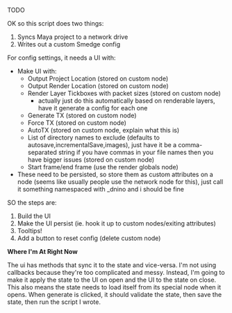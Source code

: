 TODO

OK so this script does two things:

1. Syncs Maya project to a network drive
2. Writes out a custom Smedge config

For config settings, it needs a UI with:

- Make UI with:
  - Output Project Location (stored on custom node)
  - Output Render Location (stored on custom node)
  - Render Layer Tickboxes with packet sizes (stored on custom node)
    - actually just do this automatically based on renderable layers, have it generate a config for each one
  - Generate TX (stored on custom node)
  - Force TX (stored on custom node)
  - AutoTX (stored on custom node, explain what this is)
  - List of directory names to exclude (defaults to autosave,incrementalSave,images), just have it be a comma-separated string if you have commas in your file names then you have bigger issues (stored on custom node)
  - Start frame/end frame (use the render globals node)
- These need to be persisted, so store them as custom attributes on a node (seems like usually people use the network node for this), just call it something namespaced with _dnino and i should be fine



SO the steps are:

1. Build the UI
2. Make the UI persist (ie. hook it up to custom nodes/exiting attributes)
3. Tooltips!
4. Add a button to reset config (delete custom node)



**Where I'm At Right Now**

The ui has methods that sync it to the state and vice-versa. I'm not using callbacks because they're too complicated and messy. Instead, I'm going to make it apply the state to the UI on open and the UI to the state on close. This also means the state needs to load itself from its special node when it opens. When generate is clicked, it should validate the state, then save the state, then run the script I wrote. 